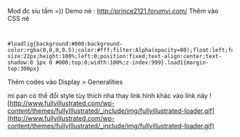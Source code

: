 Mod đc siu tầm =))
Demo nè : http://prince2121.forumvi.com/
Thêm vào CSS nè
```


#loadlig{background:#000;background-color:rgba(0,0,0,0.5);color:#fff;filter:Alpha(opacity=80);float:left;font-size:22px;height:100%;left:0;position:fixed;text-align:center;text-shadow:0 1px 0 #000;top:0;width:100%;z-index:999}.load1{margin-top:300px}
```

Thêm codes vào Display > Generalities

mí pạn có thể đổi style tùy thích nha
thay link hình khác vào link này
![http://www.fullyillustrated.com/wp-content/themes/fullyIllustrated/_include/img/fullyillustrated-loader.gif](http://www.fullyillustrated.com/wp-content/themes/fullyIllustrated/_include/img/fullyillustrated-loader.gif)
